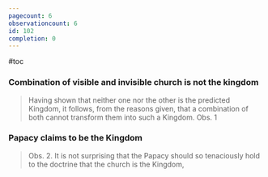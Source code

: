 ```yaml
---
pagecount: 6
observationcount: 6
id: 102
completion: 0
---
```

#toc
### Combination of visible and invisible church is not the kingdom
>Having shown that neither one nor the other is the predicted Kingdom, it follows, from the reasons given, that a combination of both cannot transform them into such a Kingdom.
>Obs. 1
### Papacy claims to be the Kingdom
>Obs. 2. It is not surprising that the Papacy should so tenaciously hold to the doctrine that the church is the Kingdom,

